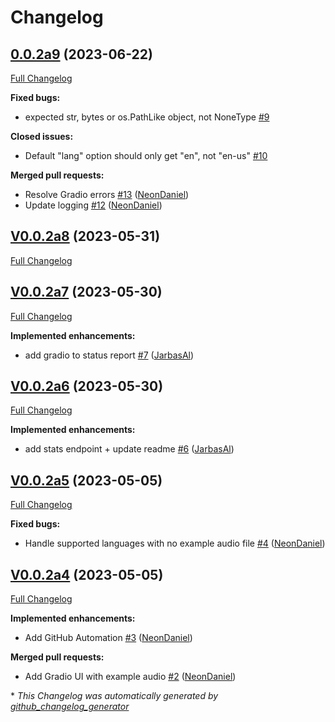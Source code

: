 # Changelog

## [0.0.2a9](https://github.com/OpenVoiceOS/ovos-stt-http-server/tree/0.0.2a9) (2023-06-22)

[Full Changelog](https://github.com/OpenVoiceOS/ovos-stt-http-server/compare/V0.0.2a8...0.0.2a9)

**Fixed bugs:**

- expected str, bytes or os.PathLike object, not NoneType [\#9](https://github.com/OpenVoiceOS/ovos-stt-http-server/issues/9)

**Closed issues:**

- Default "lang" option should only get "en", not "en-us" [\#10](https://github.com/OpenVoiceOS/ovos-stt-http-server/issues/10)

**Merged pull requests:**

- Resolve Gradio errors [\#13](https://github.com/OpenVoiceOS/ovos-stt-http-server/pull/13) ([NeonDaniel](https://github.com/NeonDaniel))
- Update logging [\#12](https://github.com/OpenVoiceOS/ovos-stt-http-server/pull/12) ([NeonDaniel](https://github.com/NeonDaniel))

## [V0.0.2a8](https://github.com/OpenVoiceOS/ovos-stt-http-server/tree/V0.0.2a8) (2023-05-31)

[Full Changelog](https://github.com/OpenVoiceOS/ovos-stt-http-server/compare/V0.0.2a7...V0.0.2a8)

## [V0.0.2a7](https://github.com/OpenVoiceOS/ovos-stt-http-server/tree/V0.0.2a7) (2023-05-30)

[Full Changelog](https://github.com/OpenVoiceOS/ovos-stt-http-server/compare/V0.0.2a6...V0.0.2a7)

**Implemented enhancements:**

- add gradio to status report [\#7](https://github.com/OpenVoiceOS/ovos-stt-http-server/pull/7) ([JarbasAl](https://github.com/JarbasAl))

## [V0.0.2a6](https://github.com/OpenVoiceOS/ovos-stt-http-server/tree/V0.0.2a6) (2023-05-30)

[Full Changelog](https://github.com/OpenVoiceOS/ovos-stt-http-server/compare/V0.0.2a5...V0.0.2a6)

**Implemented enhancements:**

- add stats endpoint + update readme [\#6](https://github.com/OpenVoiceOS/ovos-stt-http-server/pull/6) ([JarbasAl](https://github.com/JarbasAl))

## [V0.0.2a5](https://github.com/OpenVoiceOS/ovos-stt-http-server/tree/V0.0.2a5) (2023-05-05)

[Full Changelog](https://github.com/OpenVoiceOS/ovos-stt-http-server/compare/V0.0.2a4...V0.0.2a5)

**Fixed bugs:**

- Handle supported languages with no example audio file [\#4](https://github.com/OpenVoiceOS/ovos-stt-http-server/pull/4) ([NeonDaniel](https://github.com/NeonDaniel))

## [V0.0.2a4](https://github.com/OpenVoiceOS/ovos-stt-http-server/tree/V0.0.2a4) (2023-05-05)

[Full Changelog](https://github.com/OpenVoiceOS/ovos-stt-http-server/compare/afb94a25f646ab2a9f90a35f3914bc301067b289...V0.0.2a4)

**Implemented enhancements:**

- Add GitHub Automation [\#3](https://github.com/OpenVoiceOS/ovos-stt-http-server/pull/3) ([NeonDaniel](https://github.com/NeonDaniel))

**Merged pull requests:**

- Add Gradio UI with example audio [\#2](https://github.com/OpenVoiceOS/ovos-stt-http-server/pull/2) ([NeonDaniel](https://github.com/NeonDaniel))



\* *This Changelog was automatically generated by [github_changelog_generator](https://github.com/github-changelog-generator/github-changelog-generator)*

